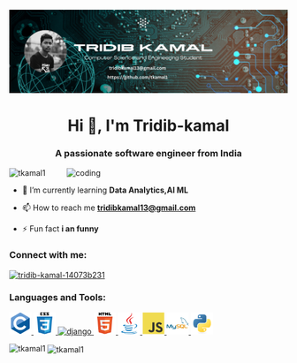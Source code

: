 ![logo](https://github.com/tkamal1/Tridib-kamal/blob/main/Orange%20Modern%20Technology%20LinkedIn%20Banner.png)
 <h1 align="center">Hi 👋, I'm Tridib-kamal</h1>
<h3 align="center">A passionate software engineer from India</h3>
<img align="right" alt="coding" width="400px" src="https://github.com/tkamal1/Tridib-kamal/commit/3c6b5cc82a9bb5eff0b0fcee511474112647bf29">
<p align="left"> <img src="https://komarev.com/ghpvc/?username=tkamal1&label=Profile%20views&color=0e75b6&style=flat" alt="tkamal1" /> </p>

- 🌱 I’m currently learning **Data Analytics,AI ML**

- 📫 How to reach me **tridibkamal13@gmail.com**

- ⚡ Fun fact **i an funny**

<h3 align="left">Connect with me:</h3>
<p align="left">
<a href="https://linkedin.com/in/tridib-kamal-14073b231" target="blank"><img align="center" src="https://raw.githubusercontent.com/rahuldkjain/github-profile-readme-generator/master/src/images/icons/Social/linked-in-alt.svg" alt="tridib-kamal-14073b231" height="30" width="40" /></a>
</p>

<h3 align="left">Languages and Tools:</h3>
<p align="left"> <a href="https://www.cprogramming.com/" target="_blank" rel="noreferrer"> <img src="https://raw.githubusercontent.com/devicons/devicon/master/icons/c/c-original.svg" alt="c" width="40" height="40"/> </a> <a href="https://www.w3schools.com/css/" target="_blank" rel="noreferrer"> <img src="https://raw.githubusercontent.com/devicons/devicon/master/icons/css3/css3-original-wordmark.svg" alt="css3" width="40" height="40"/> </a> <a href="https://www.djangoproject.com/" target="_blank" rel="noreferrer"> <img src="https://cdn.worldvectorlogo.com/logos/django.svg" alt="django" width="40" height="40"/> </a> <a href="https://www.w3.org/html/" target="_blank" rel="noreferrer"> <img src="https://raw.githubusercontent.com/devicons/devicon/master/icons/html5/html5-original-wordmark.svg" alt="html5" width="40" height="40"/> </a> <a href="https://www.java.com" target="_blank" rel="noreferrer"> <img src="https://raw.githubusercontent.com/devicons/devicon/master/icons/java/java-original.svg" alt="java" width="40" height="40"/> </a> <a href="https://developer.mozilla.org/en-US/docs/Web/JavaScript" target="_blank" rel="noreferrer"> <img src="https://raw.githubusercontent.com/devicons/devicon/master/icons/javascript/javascript-original.svg" alt="javascript" width="40" height="40"/> </a> <a href="https://www.mysql.com/" target="_blank" rel="noreferrer"> <img src="https://raw.githubusercontent.com/devicons/devicon/master/icons/mysql/mysql-original-wordmark.svg" alt="mysql" width="40" height="40"/> </a> <a href="https://www.python.org" target="_blank" rel="noreferrer"> <img src="https://raw.githubusercontent.com/devicons/devicon/master/icons/python/python-original.svg" alt="python" width="40" height="40"/> </a> </p>

<p><img align="left" src="https://github-readme-stats.vercel.app/api/top-langs?username=tkamal1&show_icons=true&locale=en&layout=compact" alt="tkamal1" /></p>

<p>&nbsp;<img align="center" src="https://github-readme-stats.vercel.app/api?username=tkamal1&show_icons=true&locale=en" alt="tkamal1" /></p>
